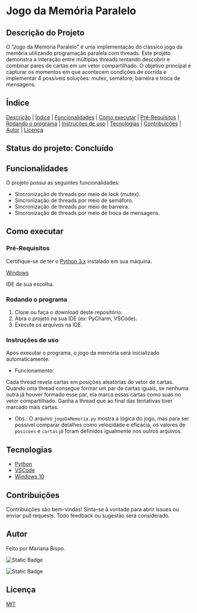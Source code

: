 # Jogo da Memória Paralelo

## Descrição do Projeto

O "Jogo da Memória Paralelo" é uma implementação do clássico jogo da memória utilizando programação paralela com threads. Este projeto demonstra a interação entre múltiplas threads tentando descobrir e combinar pares de cartas em um vetor compartilhado. O objetivo principal é capturar os momentos em que acontecem condições de corrida e implementar 4 possíveis soluções: mutex, semáforo, barreira e troca de mensagens.

## Índice

   [Descrição](#descrição-do-projeto) |    [Índice](#índice) | [Funcionalidades](#funcionalidades) | [Como executar](#como-executar) | [Pré-Requisitos](#pré-requisitos) | [Rodando o programa](#rodando-o-programa) | [Instruções de uso](#instruções-de-uso) | [Tecnologias](#tecnologias) | [Contribuições](#contribuições) | [Autor](#autor) | [Licença](#licença)

## Status do projeto: Concluído

## Funcionalidades

O projeto possui as seguintes funcionalidades:

- Sincronização de threads por meio de lock (mutex).
- Sincronização de threads por meio de semáforo.
- Sincronização de threads por meio de barreira.
- Sincronização de threads por meio de troca de mensagens.
 
## Como executar

### Pré-Requisitos
Certifique-se de ter o [Python 3.x](https://www.python.org/downloads/) instalado em sua máquina.

[Windows](https://www.microsoft.com/pt-br/software-download)

IDE de sua escolha.

### Rodando o programa

1. Clone ou faça o download deste repositório.
2. Abra o projeto na sua IDE (ex: PyCharm, VSCode).
3. Execute os arquivos na IDE.

### Instruções de uso
Após executar o programa, o jogo da memória será inicializado automaticamente.

* Funcionamento:

Cada thread revela cartas em posições aleatórias do vetor de cartas. Quando uma thread consegue formar um par de cartas iguais, se nenhuma outra já houver formado esse par, ela marca essas cartas como suas no vetor compartilhado. Ganha a thread que ao final das tentativas tiver marcado mais cartas.

* Obs.: O arquivo `jogoDaMemoria.py` mostra a lógica do jogo, mas para ser possível comparar detalhes como velocidade e eficácia, os valores de `posicoes` e `cartas` já foram definidos igualmente nos outros arquivos.

## Tecnologias
- [Python](https://www.python.org/)
- [VSCode](https://code.visualstudio.com/)
- [Windows 10](https://www.microsoft.com/pt-br/software-download/windows10%20)

## Contribuições
Contribuições são bem-vindas! Sinta-se à vontade para abrir issues ou enviar pull requests. Todo feedback ou sugestão será considerado.

## Autor
Feito por Mariana Bispo.

![Static Badge](https://img.shields.io/badge/Mariana%20Bispo%20-%20%230e76a8?logo=linkedin&link=www.linkedin.com%2Fin%2Fmariana-bispo-840653263)

![Static Badge](https://img.shields.io/badge/msb19112004%40gmail.com%20-%20%23db4a39?logo=gmail&logoColor=white&link=mailto%3Amsb19112004%40gmail.com)



## Licença

[MIT](https://choosealicense.com/licenses/mit/)
